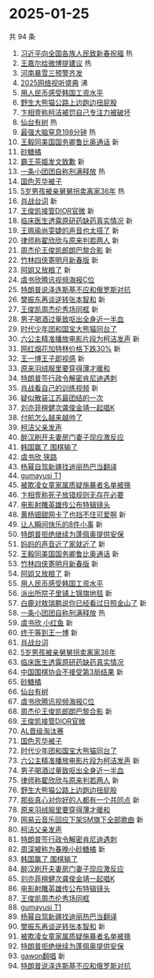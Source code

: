 # 2025-01-25

共 94 条

<!-- BEGIN -->
<!-- 最后更新时间 Sat Jan 25 2025 01:14:21 GMT+0800 (China Standard Time) -->

1. [习近平向全国各族人民致新春祝福](https://s.weibo.com//weibo?q=%23%E4%B9%A0%E8%BF%91%E5%B9%B3%E5%90%91%E5%85%A8%E5%9B%BD%E5%90%84%E6%97%8F%E4%BA%BA%E6%B0%91%E8%87%B4%E6%96%B0%E6%98%A5%E7%A5%9D%E7%A6%8F%23&Refer=new_time)
   热
1. [王嘉尔给微博提建议](https://s.weibo.com//weibo?q=%E7%8E%8B%E5%98%89%E5%B0%94%E7%BB%99%E5%BE%AE%E5%8D%9A%E6%8F%90%E5%BB%BA%E8%AE%AE&t=31&band_rank=1&Refer=top)
   热
1. [河南暴雪三预警齐发](https://s.weibo.com//weibo?q=%23%E6%B2%B3%E5%8D%97%E6%9A%B4%E9%9B%AA%E4%B8%89%E9%A2%84%E8%AD%A6%E9%BD%90%E5%8F%91%23&t=31&band_rank=2&Refer=top)
1. [2025网络视听盛典](https://s.weibo.com//weibo?q=%232025%E7%BD%91%E7%BB%9C%E8%A7%86%E5%90%AC%E7%9B%9B%E5%85%B8%23&t=31&band_rank=3&Refer=top)
   沸
1. [用人民币感受韩国工资水平](https://s.weibo.com//weibo?q=%E7%94%A8%E4%BA%BA%E6%B0%91%E5%B8%81%E6%84%9F%E5%8F%97%E9%9F%A9%E5%9B%BD%E5%B7%A5%E8%B5%84%E6%B0%B4%E5%B9%B3&t=31&band_rank=4&Refer=top)
1. [野生大熊猫公路上边跑边扭屁股](https://s.weibo.com//weibo?q=%23%E9%87%8E%E7%94%9F%E5%A4%A7%E7%86%8A%E7%8C%AB%E5%85%AC%E8%B7%AF%E4%B8%8A%E8%BE%B9%E8%B7%91%E8%BE%B9%E6%89%AD%E5%B1%81%E8%82%A1%23&t=31&band_rank=5&Refer=top)
1. [卞相壹称柯洁被罚自己专注力被破坏](https://s.weibo.com//weibo?q=%23%E5%8D%9E%E7%9B%B8%E5%A3%B9%E7%A7%B0%E6%9F%AF%E6%B4%81%E8%A2%AB%E7%BD%9A%E8%87%AA%E5%B7%B1%E4%B8%93%E6%B3%A8%E5%8A%9B%E8%A2%AB%E7%A0%B4%E5%9D%8F%23&t=31&band_rank=6&Refer=top)
1. [仙台有树](https://s.weibo.com//weibo?q=%E4%BB%99%E5%8F%B0%E6%9C%89%E6%A0%91&t=31&band_rank=7&Refer=top)
   热
1. [最强大脑窒息198分钟](https://s.weibo.com//weibo?q=%E6%9C%80%E5%BC%BA%E5%A4%A7%E8%84%91%E7%AA%92%E6%81%AF198%E5%88%86%E9%92%9F&t=31&band_rank=8&Refer=top)
   热
1. [王毅同美国国务卿鲁比奥通话](https://s.weibo.com//weibo?q=%23%E7%8E%8B%E6%AF%85%E5%90%8C%E7%BE%8E%E5%9B%BD%E5%9B%BD%E5%8A%A1%E5%8D%BF%E9%B2%81%E6%AF%94%E5%A5%A5%E9%80%9A%E8%AF%9D%23&t=31&band_rank=9&Refer=top)
   新
1. [砂糖橘](https://s.weibo.com//weibo?q=%E7%A0%82%E7%B3%96%E6%A9%98&t=31&band_rank=10&Refer=top)
1. [霸王茶姬发文致歉](https://s.weibo.com//weibo?q=%23%E9%9C%B8%E7%8E%8B%E8%8C%B6%E5%A7%AC%E5%8F%91%E6%96%87%E8%87%B4%E6%AD%89%23&t=31&band_rank=11&Refer=top)
   新
1. [一条小团团自称刑满释放](https://s.weibo.com//weibo?q=%23%E4%B8%80%E6%9D%A1%E5%B0%8F%E5%9B%A2%E5%9B%A2%E8%87%AA%E7%A7%B0%E5%88%91%E6%BB%A1%E9%87%8A%E6%94%BE%23&t=31&band_rank=12&Refer=top)
   热
1. [国色芳华被子](https://s.weibo.com//weibo?q=%E5%9B%BD%E8%89%B2%E8%8A%B3%E5%8D%8E%E8%A2%AB%E5%AD%90&t=31&band_rank=13&Refer=top)
1. [5岁男孩被亲舅舅拐卖离家36年](https://s.weibo.com//weibo?q=%235%E5%B2%81%E7%94%B7%E5%AD%A9%E8%A2%AB%E4%BA%B2%E8%88%85%E8%88%85%E6%8B%90%E5%8D%96%E7%A6%BB%E5%AE%B636%E5%B9%B4%23&t=31&band_rank=14&Refer=top)
   热
1. [肖战台词](https://s.weibo.com//weibo?q=%E8%82%96%E6%88%98%E5%8F%B0%E8%AF%8D&t=31&band_rank=15&Refer=top)
   新
1. [王俊凯接管DIOR官微](https://s.weibo.com//weibo?q=%23%E7%8E%8B%E4%BF%8A%E5%87%AF%E6%8E%A5%E7%AE%A1DIOR%E5%AE%98%E5%BE%AE%23&t=31&band_rank=16&Refer=top)
   新
1. [临床医生透露原研药缺药真实情况](https://s.weibo.com//weibo?q=%23%E4%B8%B4%E5%BA%8A%E5%8C%BB%E7%94%9F%E9%80%8F%E9%9C%B2%E5%8E%9F%E7%A0%94%E8%8D%AF%E7%BC%BA%E8%8D%AF%E7%9C%9F%E5%AE%9E%E6%83%85%E5%86%B5%23&t=31&band_rank=17&Refer=top)
   新
1. [王珮瑜尚雯婕的声音也太搭了](https://s.weibo.com//weibo?q=%23%E7%8E%8B%E7%8F%AE%E7%91%9C%E5%B0%9A%E9%9B%AF%E5%A9%95%E7%9A%84%E5%A3%B0%E9%9F%B3%E4%B9%9F%E5%A4%AA%E6%90%AD%E4%BA%86%23&t=31&band_rank=18&Refer=top)
   新
1. [律师称翟欣欣与原来判若两人](https://s.weibo.com//weibo?q=%23%E5%BE%8B%E5%B8%88%E7%A7%B0%E7%BF%9F%E6%AC%A3%E6%AC%A3%E4%B8%8E%E5%8E%9F%E6%9D%A5%E5%88%A4%E8%8B%A5%E4%B8%A4%E4%BA%BA%23&t=31&band_rank=19&Refer=top)
   新
1. [周杰伦王俊凯郎朗巴黎合影](https://s.weibo.com//weibo?q=%23%E5%91%A8%E6%9D%B0%E4%BC%A6%E7%8E%8B%E4%BF%8A%E5%87%AF%E9%83%8E%E6%9C%97%E5%B7%B4%E9%BB%8E%E5%90%88%E5%BD%B1%23&t=31&band_rank=20&Refer=top)
   新
1. [竹林四侠寄明月新春版](https://s.weibo.com//weibo?q=%E7%AB%B9%E6%9E%97%E5%9B%9B%E4%BE%A0%E5%AF%84%E6%98%8E%E6%9C%88%E6%96%B0%E6%98%A5%E7%89%88&t=31&band_rank=21&Refer=top)
   新
1. [阿姐又放粮了](https://s.weibo.com//weibo?q=%E9%98%BF%E5%A7%90%E5%8F%88%E6%94%BE%E7%B2%AE%E4%BA%86&t=31&band_rank=22&Refer=top)
   新
1. [虞书欣腾讯视频海报C位](https://s.weibo.com//weibo?q=%23%E8%99%9E%E4%B9%A6%E6%AC%A3%E8%85%BE%E8%AE%AF%E8%A7%86%E9%A2%91%E6%B5%B7%E6%8A%A5C%E4%BD%8D%23&t=31&band_rank=23&Refer=top)
1. [特朗普说泽连斯基不应和俄罗斯对抗](https://s.weibo.com//weibo?q=%23%E7%89%B9%E6%9C%97%E6%99%AE%E8%AF%B4%E6%B3%BD%E8%BF%9E%E6%96%AF%E5%9F%BA%E4%B8%8D%E5%BA%94%E5%92%8C%E4%BF%84%E7%BD%97%E6%96%AF%E5%AF%B9%E6%8A%97%23&t=31&band_rank=24&Refer=top)
1. [樊振东再谈逆转张本智和](https://s.weibo.com//weibo?q=%23%E6%A8%8A%E6%8C%AF%E4%B8%9C%E5%86%8D%E8%B0%88%E9%80%86%E8%BD%AC%E5%BC%A0%E6%9C%AC%E6%99%BA%E5%92%8C%23&t=31&band_rank=25&Refer=top)
   新
1. [王俊凯周杰伦秀场同框](https://s.weibo.com//weibo?q=%23%E7%8E%8B%E4%BF%8A%E5%87%AF%E5%91%A8%E6%9D%B0%E4%BC%A6%E7%A7%80%E5%9C%BA%E5%90%8C%E6%A1%86%23&t=31&band_rank=26&Refer=top)
   新
1. [男子喝酒过量致呕出全身近一半血](https://s.weibo.com//weibo?q=%23%E7%94%B7%E5%AD%90%E5%96%9D%E9%85%92%E8%BF%87%E9%87%8F%E8%87%B4%E5%91%95%E5%87%BA%E5%85%A8%E8%BA%AB%E8%BF%91%E4%B8%80%E5%8D%8A%E8%A1%80%23&t=31&band_rank=27&Refer=top)
1. [时代少年团和国宝大熊猫同台了](https://s.weibo.com//weibo?q=%23%E6%97%B6%E4%BB%A3%E5%B0%91%E5%B9%B4%E5%9B%A2%E5%92%8C%E5%9B%BD%E5%AE%9D%E5%A4%A7%E7%86%8A%E7%8C%AB%E5%90%8C%E5%8F%B0%E4%BA%86%23&t=31&band_rank=28&Refer=top)
1. [六公主精准播放电影片段为柯洁发声](https://s.weibo.com//weibo?q=%23%E5%85%AD%E5%85%AC%E4%B8%BB%E7%B2%BE%E5%87%86%E6%92%AD%E6%94%BE%E7%94%B5%E5%BD%B1%E7%89%87%E6%AE%B5%E4%B8%BA%E6%9F%AF%E6%B4%81%E5%8F%91%E5%A3%B0%23&t=31&band_rank=29&Refer=top)
   新
1. [网红烟花加特林价格下跌30%](https://s.weibo.com//weibo?q=%23%E7%BD%91%E7%BA%A2%E7%83%9F%E8%8A%B1%E5%8A%A0%E7%89%B9%E6%9E%97%E4%BB%B7%E6%A0%BC%E4%B8%8B%E8%B7%8C30%25%23&t=31&band_rank=30&Refer=top)
   新
1. [王一博王子即视感](https://s.weibo.com//weibo?q=%23%E7%8E%8B%E4%B8%80%E5%8D%9A%E7%8E%8B%E5%AD%90%E5%8D%B3%E8%A7%86%E6%84%9F%23&t=31&band_rank=31&Refer=top)
   新
1. [原来羽绒服里要穿得薄才暖和](https://s.weibo.com//weibo?q=%23%E5%8E%9F%E6%9D%A5%E7%BE%BD%E7%BB%92%E6%9C%8D%E9%87%8C%E8%A6%81%E7%A9%BF%E5%BE%97%E8%96%84%E6%89%8D%E6%9A%96%E5%92%8C%23&t=31&band_rank=32&Refer=top)
1. [特朗普签行政令解密肯尼迪遇刺](https://s.weibo.com//weibo?q=%23%E7%89%B9%E6%9C%97%E6%99%AE%E7%AD%BE%E8%A1%8C%E6%94%BF%E4%BB%A4%E8%A7%A3%E5%AF%86%E8%82%AF%E5%B0%BC%E8%BF%AA%E9%81%87%E5%88%BA%23&t=31&band_rank=33&Refer=top)
1. [肖战看自己的训练视频](https://s.weibo.com//weibo?q=%23%E8%82%96%E6%88%98%E7%9C%8B%E8%87%AA%E5%B7%B1%E7%9A%84%E8%AE%AD%E7%BB%83%E8%A7%86%E9%A2%91%23&t=31&band_rank=34&Refer=top)
   新
1. [疑似散装江苏最团结的一次](https://s.weibo.com//weibo?q=%E7%96%91%E4%BC%BC%E6%95%A3%E8%A3%85%E6%B1%9F%E8%8B%8F%E6%9C%80%E5%9B%A2%E7%BB%93%E7%9A%84%E4%B8%80%E6%AC%A1&t=31&band_rank=35&Refer=top)
1. [刘亦菲檀健次龚俊金靖一起唱K](https://s.weibo.com//weibo?q=%23%E5%88%98%E4%BA%A6%E8%8F%B2%E6%AA%80%E5%81%A5%E6%AC%A1%E9%BE%9A%E4%BF%8A%E9%87%91%E9%9D%96%E4%B8%80%E8%B5%B7%E5%94%B1K%23&t=31&band_rank=36&Refer=top)
1. [付航怎么越来越帅了](https://s.weibo.com//weibo?q=%E4%BB%98%E8%88%AA%E6%80%8E%E4%B9%88%E8%B6%8A%E6%9D%A5%E8%B6%8A%E5%B8%85%E4%BA%86&t=31&band_rank=37&Refer=top)
1. [柯洁父亲发声](https://s.weibo.com//weibo?q=%23%E6%9F%AF%E6%B4%81%E7%88%B6%E4%BA%B2%E5%8F%91%E5%A3%B0%23&t=31&band_rank=38&Refer=top)
1. [醉汉刷开夫妻房门妻子现应激反应](https://s.weibo.com//weibo?q=%23%E9%86%89%E6%B1%89%E5%88%B7%E5%BC%80%E5%A4%AB%E5%A6%BB%E6%88%BF%E9%97%A8%E5%A6%BB%E5%AD%90%E7%8E%B0%E5%BA%94%E6%BF%80%E5%8F%8D%E5%BA%94%23&t=31&band_rank=39&Refer=top)
1. [韩国赢了 围棋输了](https://s.weibo.com//weibo?q=%E9%9F%A9%E5%9B%BD%E8%B5%A2%E4%BA%86%20%E5%9B%B4%E6%A3%8B%E8%BE%93%E4%BA%86&t=31&band_rank=40&Refer=top)
1. [虞书欣 狭路](https://s.weibo.com//weibo?q=%E8%99%9E%E4%B9%A6%E6%AC%A3%20%E7%8B%AD%E8%B7%AF&t=31&band_rank=41&Refer=top)
1. [杨幂自驾新疆找迪丽热巴当翻译](https://s.weibo.com//weibo?q=%E6%9D%A8%E5%B9%82%E8%87%AA%E9%A9%BE%E6%96%B0%E7%96%86%E6%89%BE%E8%BF%AA%E4%B8%BD%E7%83%AD%E5%B7%B4%E5%BD%93%E7%BF%BB%E8%AF%91&t=31&band_rank=42&Refer=top)
1. [gumayusi T1](https://s.weibo.com//weibo?q=gumayusi%20T1&t=31&band_rank=43&Refer=top)
1. [被欺凌女童家属质疑施暴者名单被换](https://s.weibo.com//weibo?q=%23%E8%A2%AB%E6%AC%BA%E5%87%8C%E5%A5%B3%E7%AB%A5%E5%AE%B6%E5%B1%9E%E8%B4%A8%E7%96%91%E6%96%BD%E6%9A%B4%E8%80%85%E5%90%8D%E5%8D%95%E8%A2%AB%E6%8D%A2%23&t=31&band_rank=44&Refer=top)
1. [卞相壹称死子放错规则无存在必要](https://s.weibo.com//weibo?q=%23%E5%8D%9E%E7%9B%B8%E5%A3%B9%E7%A7%B0%E6%AD%BB%E5%AD%90%E6%94%BE%E9%94%99%E8%A7%84%E5%88%99%E6%97%A0%E5%AD%98%E5%9C%A8%E5%BF%85%E8%A6%81%23&t=31&band_rank=45&Refer=top)
1. [电影射雕英雄传公布特辑镜头](https://s.weibo.com//weibo?q=%23%E7%94%B5%E5%BD%B1%E5%B0%84%E9%9B%95%E8%8B%B1%E9%9B%84%E4%BC%A0%E5%85%AC%E5%B8%83%E7%89%B9%E8%BE%91%E9%95%9C%E5%A4%B4%23&t=31&band_rank=46&Refer=top)
1. [黄杨钿甜网卡了也挡不住可爱啊](https://s.weibo.com//weibo?q=%E9%BB%84%E6%9D%A8%E9%92%BF%E7%94%9C%E7%BD%91%E5%8D%A1%E4%BA%86%E4%B9%9F%E6%8C%A1%E4%B8%8D%E4%BD%8F%E5%8F%AF%E7%88%B1%E5%95%8A&t=31&band_rank=47&Refer=top)
   新
1. [让人瞬间快乐的8件小事](https://s.weibo.com//weibo?q=%23%E8%AE%A9%E4%BA%BA%E7%9E%AC%E9%97%B4%E5%BF%AB%E4%B9%90%E7%9A%848%E4%BB%B6%E5%B0%8F%E4%BA%8B%23&t=31&band_rank=48&Refer=top)
   新
1. [特朗普拒绝继续为蓬佩奥提供安保](https://s.weibo.com//weibo?q=%23%E7%89%B9%E6%9C%97%E6%99%AE%E6%8B%92%E7%BB%9D%E7%BB%A7%E7%BB%AD%E4%B8%BA%E8%93%AC%E4%BD%A9%E5%A5%A5%E6%8F%90%E4%BE%9B%E5%AE%89%E4%BF%9D%23&t=31&band_rank=49&Refer=top)
1. [妈妈的声音近了家就近了](https://s.weibo.com//weibo?q=%23%E5%A6%88%E5%A6%88%E7%9A%84%E5%A3%B0%E9%9F%B3%E8%BF%91%E4%BA%86%E5%AE%B6%E5%B0%B1%E8%BF%91%E4%BA%86%23&t=31&band_rank=50&Refer=top)
   新
1. [王毅同美国国务卿鲁比奥通话](https://s.weibo.com//weibo?q=%23%E7%8E%8B%E6%AF%85%E5%90%8C%E7%BE%8E%E5%9B%BD%E5%9B%BD%E5%8A%A1%E5%8D%BF%E9%B2%81%E6%AF%94%E5%A5%A5%E9%80%9A%E8%AF%9D%23&t=31&band_rank=4&Refer=top)
   新
1. [竹林四侠寄明月新春版](https://s.weibo.com//weibo?q=%E7%AB%B9%E6%9E%97%E5%9B%9B%E4%BE%A0%E5%AF%84%E6%98%8E%E6%9C%88%E6%96%B0%E6%98%A5%E7%89%88&t=31&band_rank=5&Refer=top)
   新
1. [阿姐又放粮了](https://s.weibo.com//weibo?q=%E9%98%BF%E5%A7%90%E5%8F%88%E6%94%BE%E7%B2%AE%E4%BA%86&t=31&band_rank=7&Refer=top)
   新
1. [用人民币感受韩国工资水平](https://s.weibo.com//weibo?q=%E7%94%A8%E4%BA%BA%E6%B0%91%E5%B8%81%E6%84%9F%E5%8F%97%E9%9F%A9%E5%9B%BD%E5%B7%A5%E8%B5%84%E6%B0%B4%E5%B9%B3&t=31&band_rank=9&Refer=top)
1. [派出所院子里铺上锦旗地毯](https://s.weibo.com//weibo?q=%23%E6%B4%BE%E5%87%BA%E6%89%80%E9%99%A2%E5%AD%90%E9%87%8C%E9%93%BA%E4%B8%8A%E9%94%A6%E6%97%97%E5%9C%B0%E6%AF%AF%23&t=31&band_rank=10&Refer=top)
   新
1. [白鹿对敖瑞鹏说你已经看过日照金山了](https://s.weibo.com//weibo?q=%23%E7%99%BD%E9%B9%BF%E5%AF%B9%E6%95%96%E7%91%9E%E9%B9%8F%E8%AF%B4%E4%BD%A0%E5%B7%B2%E7%BB%8F%E7%9C%8B%E8%BF%87%E6%97%A5%E7%85%A7%E9%87%91%E5%B1%B1%E4%BA%86%23&t=31&band_rank=12&Refer=top)
   新
1. [一条小团团自称刑满释放](https://s.weibo.com//weibo?q=%23%E4%B8%80%E6%9D%A1%E5%B0%8F%E5%9B%A2%E5%9B%A2%E8%87%AA%E7%A7%B0%E5%88%91%E6%BB%A1%E9%87%8A%E6%94%BE%23&t=31&band_rank=13&Refer=top)
   热
1. [虞书欣 小红鱼](https://s.weibo.com//weibo?q=%E8%99%9E%E4%B9%A6%E6%AC%A3%20%E5%B0%8F%E7%BA%A2%E9%B1%BC&t=31&band_rank=14&Refer=top)
   新
1. [终于等到王一博](https://s.weibo.com//weibo?q=%E7%BB%88%E4%BA%8E%E7%AD%89%E5%88%B0%E7%8E%8B%E4%B8%80%E5%8D%9A&t=31&band_rank=15&Refer=top)
   新
1. [肖战台词](https://s.weibo.com//weibo?q=%E8%82%96%E6%88%98%E5%8F%B0%E8%AF%8D&t=31&band_rank=16&Refer=top)
1. [5岁男孩被亲舅舅拐卖离家36年](https://s.weibo.com//weibo?q=%235%E5%B2%81%E7%94%B7%E5%AD%A9%E8%A2%AB%E4%BA%B2%E8%88%85%E8%88%85%E6%8B%90%E5%8D%96%E7%A6%BB%E5%AE%B636%E5%B9%B4%23&t=31&band_rank=17&Refer=top)
1. [临床医生透露原研药缺药真实情况](https://s.weibo.com//weibo?q=%23%E4%B8%B4%E5%BA%8A%E5%8C%BB%E7%94%9F%E9%80%8F%E9%9C%B2%E5%8E%9F%E7%A0%94%E8%8D%AF%E7%BC%BA%E8%8D%AF%E7%9C%9F%E5%AE%9E%E6%83%85%E5%86%B5%23&t=31&band_rank=18&Refer=top)
1. [中国围棋协会不接受第3局结果](https://s.weibo.com//weibo?q=%23%E4%B8%AD%E5%9B%BD%E5%9B%B4%E6%A3%8B%E5%8D%8F%E4%BC%9A%E4%B8%8D%E6%8E%A5%E5%8F%97%E7%AC%AC3%E5%B1%80%E7%BB%93%E6%9E%9C%23&t=31&band_rank=19&Refer=top)
   新
1. [砂糖橘](https://s.weibo.com//weibo?q=%E7%A0%82%E7%B3%96%E6%A9%98&t=31&band_rank=20&Refer=top)
1. [仙台有树](https://s.weibo.com//weibo?q=%E4%BB%99%E5%8F%B0%E6%9C%89%E6%A0%91&t=31&band_rank=21&Refer=top)
1. [虞书欣腾讯视频海报C位](https://s.weibo.com//weibo?q=%23%E8%99%9E%E4%B9%A6%E6%AC%A3%E8%85%BE%E8%AE%AF%E8%A7%86%E9%A2%91%E6%B5%B7%E6%8A%A5C%E4%BD%8D%23&t=31&band_rank=22&Refer=top)
1. [周杰伦王俊凯郎朗巴黎合影](https://s.weibo.com//weibo?q=%23%E5%91%A8%E6%9D%B0%E4%BC%A6%E7%8E%8B%E4%BF%8A%E5%87%AF%E9%83%8E%E6%9C%97%E5%B7%B4%E9%BB%8E%E5%90%88%E5%BD%B1%23&t=31&band_rank=23&Refer=top)
   新
1. [王俊凯接管DIOR官微](https://s.weibo.com//weibo?q=%23%E7%8E%8B%E4%BF%8A%E5%87%AF%E6%8E%A5%E7%AE%A1DIOR%E5%AE%98%E5%BE%AE%23&t=31&band_rank=24&Refer=top)
1. [AL晋级淘汰赛](https://s.weibo.com//weibo?q=%23AL%E6%99%8B%E7%BA%A7%E6%B7%98%E6%B1%B0%E8%B5%9B%23&t=31&band_rank=25&Refer=top)
1. [国色芳华被子](https://s.weibo.com//weibo?q=%E5%9B%BD%E8%89%B2%E8%8A%B3%E5%8D%8E%E8%A2%AB%E5%AD%90&t=31&band_rank=26&Refer=top)
1. [时代少年团和国宝大熊猫同台了](https://s.weibo.com//weibo?q=%23%E6%97%B6%E4%BB%A3%E5%B0%91%E5%B9%B4%E5%9B%A2%E5%92%8C%E5%9B%BD%E5%AE%9D%E5%A4%A7%E7%86%8A%E7%8C%AB%E5%90%8C%E5%8F%B0%E4%BA%86%23&t=31&band_rank=27&Refer=top)
1. [六公主精准播放电影片段为柯洁发声](https://s.weibo.com//weibo?q=%23%E5%85%AD%E5%85%AC%E4%B8%BB%E7%B2%BE%E5%87%86%E6%92%AD%E6%94%BE%E7%94%B5%E5%BD%B1%E7%89%87%E6%AE%B5%E4%B8%BA%E6%9F%AF%E6%B4%81%E5%8F%91%E5%A3%B0%23&t=31&band_rank=28&Refer=top)
   新
1. [男子喝酒过量致呕出全身近一半血](https://s.weibo.com//weibo?q=%23%E7%94%B7%E5%AD%90%E5%96%9D%E9%85%92%E8%BF%87%E9%87%8F%E8%87%B4%E5%91%95%E5%87%BA%E5%85%A8%E8%BA%AB%E8%BF%91%E4%B8%80%E5%8D%8A%E8%A1%80%23&t=31&band_rank=29&Refer=top)
1. [律师称翟欣欣与原来判若两人](https://s.weibo.com//weibo?q=%23%E5%BE%8B%E5%B8%88%E7%A7%B0%E7%BF%9F%E6%AC%A3%E6%AC%A3%E4%B8%8E%E5%8E%9F%E6%9D%A5%E5%88%A4%E8%8B%A5%E4%B8%A4%E4%BA%BA%23&t=31&band_rank=30&Refer=top)
   新
1. [野生大熊猫公路上边跑边扭屁股](https://s.weibo.com//weibo?q=%23%E9%87%8E%E7%94%9F%E5%A4%A7%E7%86%8A%E7%8C%AB%E5%85%AC%E8%B7%AF%E4%B8%8A%E8%BE%B9%E8%B7%91%E8%BE%B9%E6%89%AD%E5%B1%81%E8%82%A1%23&t=31&band_rank=32&Refer=top)
1. [那些真心对你好的人都有一个共同点](https://s.weibo.com//weibo?q=%23%E9%82%A3%E4%BA%9B%E7%9C%9F%E5%BF%83%E5%AF%B9%E4%BD%A0%E5%A5%BD%E7%9A%84%E4%BA%BA%E9%83%BD%E6%9C%89%E4%B8%80%E4%B8%AA%E5%85%B1%E5%90%8C%E7%82%B9%23&t=31&band_rank=33&Refer=top)
   新
1. [原来羽绒服里要穿得薄才暖和](https://s.weibo.com//weibo?q=%23%E5%8E%9F%E6%9D%A5%E7%BE%BD%E7%BB%92%E6%9C%8D%E9%87%8C%E8%A6%81%E7%A9%BF%E5%BE%97%E8%96%84%E6%89%8D%E6%9A%96%E5%92%8C%23&t=31&band_rank=34&Refer=top)
1. [网易云音乐回应下架SM旗下全部歌曲](https://s.weibo.com//weibo?q=%23%E7%BD%91%E6%98%93%E4%BA%91%E9%9F%B3%E4%B9%90%E5%9B%9E%E5%BA%94%E4%B8%8B%E6%9E%B6SM%E6%97%97%E4%B8%8B%E5%85%A8%E9%83%A8%E6%AD%8C%E6%9B%B2%23&t=31&band_rank=35&Refer=top)
   新
1. [柯洁父亲发声](https://s.weibo.com//weibo?q=%23%E6%9F%AF%E6%B4%81%E7%88%B6%E4%BA%B2%E5%8F%91%E5%A3%B0%23&t=31&band_rank=36&Refer=top)
1. [特朗普签行政令解密肯尼迪遇刺](https://s.weibo.com//weibo?q=%23%E7%89%B9%E6%9C%97%E6%99%AE%E7%AD%BE%E8%A1%8C%E6%94%BF%E4%BB%A4%E8%A7%A3%E5%AF%86%E8%82%AF%E5%B0%BC%E8%BF%AA%E9%81%87%E5%88%BA%23&t=31&band_rank=37&Refer=top)
1. [周深被称为春晚小砂糖橘](https://s.weibo.com//weibo?q=%23%E5%91%A8%E6%B7%B1%E8%A2%AB%E7%A7%B0%E4%B8%BA%E6%98%A5%E6%99%9A%E5%B0%8F%E7%A0%82%E7%B3%96%E6%A9%98%23&t=31&band_rank=38&Refer=top)
   新
1. [韩国赢了 围棋输了](https://s.weibo.com//weibo?q=%E9%9F%A9%E5%9B%BD%E8%B5%A2%E4%BA%86%20%E5%9B%B4%E6%A3%8B%E8%BE%93%E4%BA%86&t=31&band_rank=39&Refer=top)
1. [醉汉刷开夫妻房门妻子现应激反应](https://s.weibo.com//weibo?q=%23%E9%86%89%E6%B1%89%E5%88%B7%E5%BC%80%E5%A4%AB%E5%A6%BB%E6%88%BF%E9%97%A8%E5%A6%BB%E5%AD%90%E7%8E%B0%E5%BA%94%E6%BF%80%E5%8F%8D%E5%BA%94%23&t=31&band_rank=40&Refer=top)
1. [刘亦菲檀健次龚俊金靖一起唱K](https://s.weibo.com//weibo?q=%23%E5%88%98%E4%BA%A6%E8%8F%B2%E6%AA%80%E5%81%A5%E6%AC%A1%E9%BE%9A%E4%BF%8A%E9%87%91%E9%9D%96%E4%B8%80%E8%B5%B7%E5%94%B1K%23&t=31&band_rank=41&Refer=top)
1. [电影射雕英雄传公布特辑镜头](https://s.weibo.com//weibo?q=%23%E7%94%B5%E5%BD%B1%E5%B0%84%E9%9B%95%E8%8B%B1%E9%9B%84%E4%BC%A0%E5%85%AC%E5%B8%83%E7%89%B9%E8%BE%91%E9%95%9C%E5%A4%B4%23&t=31&band_rank=42&Refer=top)
1. [王俊凯周杰伦秀场同框](https://s.weibo.com//weibo?q=%23%E7%8E%8B%E4%BF%8A%E5%87%AF%E5%91%A8%E6%9D%B0%E4%BC%A6%E7%A7%80%E5%9C%BA%E5%90%8C%E6%A1%86%23&t=31&band_rank=43&Refer=top)
1. [gumayusi T1](https://s.weibo.com//weibo?q=gumayusi%20T1&t=31&band_rank=44&Refer=top)
1. [杨幂自驾新疆找迪丽热巴当翻译](https://s.weibo.com//weibo?q=%E6%9D%A8%E5%B9%82%E8%87%AA%E9%A9%BE%E6%96%B0%E7%96%86%E6%89%BE%E8%BF%AA%E4%B8%BD%E7%83%AD%E5%B7%B4%E5%BD%93%E7%BF%BB%E8%AF%91&t=31&band_rank=45&Refer=top)
1. [樊振东再谈逆转张本智和](https://s.weibo.com//weibo?q=%23%E6%A8%8A%E6%8C%AF%E4%B8%9C%E5%86%8D%E8%B0%88%E9%80%86%E8%BD%AC%E5%BC%A0%E6%9C%AC%E6%99%BA%E5%92%8C%23&t=31&band_rank=46&Refer=top)
   新
1. [被欺凌女童家属质疑施暴者名单被换](https://s.weibo.com//weibo?q=%23%E8%A2%AB%E6%AC%BA%E5%87%8C%E5%A5%B3%E7%AB%A5%E5%AE%B6%E5%B1%9E%E8%B4%A8%E7%96%91%E6%96%BD%E6%9A%B4%E8%80%85%E5%90%8D%E5%8D%95%E8%A2%AB%E6%8D%A2%23&t=31&band_rank=47&Refer=top)
1. [特朗普拒绝继续为蓬佩奥提供安保](https://s.weibo.com//weibo?q=%23%E7%89%B9%E6%9C%97%E6%99%AE%E6%8B%92%E7%BB%9D%E7%BB%A7%E7%BB%AD%E4%B8%BA%E8%93%AC%E4%BD%A9%E5%A5%A5%E6%8F%90%E4%BE%9B%E5%AE%89%E4%BF%9D%23&t=31&band_rank=48&Refer=top)
1. [gawon翻唱](https://s.weibo.com//weibo?q=gawon%E7%BF%BB%E5%94%B1&t=31&band_rank=49&Refer=top)
   新
1. [特朗普说泽连斯基不应和俄罗斯对抗](https://s.weibo.com//weibo?q=%23%E7%89%B9%E6%9C%97%E6%99%AE%E8%AF%B4%E6%B3%BD%E8%BF%9E%E6%96%AF%E5%9F%BA%E4%B8%8D%E5%BA%94%E5%92%8C%E4%BF%84%E7%BD%97%E6%96%AF%E5%AF%B9%E6%8A%97%23&t=31&band_rank=50&Refer=top)

<!-- END -->
